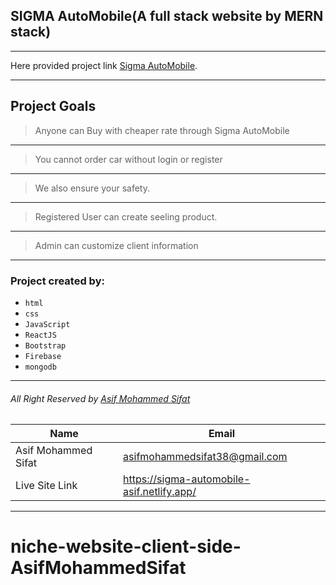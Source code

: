 ## SIGMA AutoMobile(A full stack website by MERN stack)
***
Here provided project link [Sigma AutoMobile](https://sigma-automobile-asif.netlify.app/).
___
## Project Goals
>Anyone can Buy with cheaper rate through Sigma AutoMobile
---
>You cannot order car without login or register
---
>We also ensure your safety.
---
>Registered User can create seeling product.
---
>Admin can customize client information

---

### Project created by:
* `html`
* `css`
* `JavaScript`
* `ReactJS`
* `Bootstrap`
* `Firebase`
* `mongodb`
---
###### All Right Reserved by [Asif Mohammed Sifat](https://www.facebook.com/asif.engrr)

<!-- table -->
|Name               |Email                                     |
|-------------------|------------------------------------------|
|Asif Mohammed Sifat|asifmohammedsifat38@gmail.com             |
|Live Site Link     |https://sigma-automobile-asif.netlify.app/|


***
# niche-website-client-side-AsifMohammedSifat